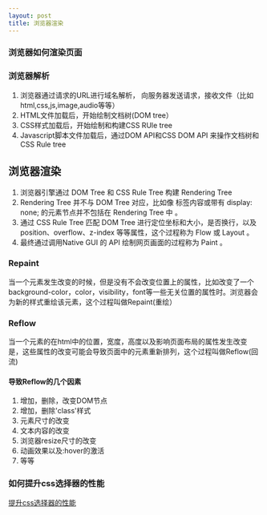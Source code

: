 ```yaml
---
layout: post
title: 浏览器渲染
---
```

 
### 浏览器如何渲染页面 ###

### 浏览器解析 ###


1. 浏览器通过请求的URL进行域名解析， 向服务器发送请求，接收文件（比如html,css,js,image,audio等等）
2. HTML文件加载后，开始绘制文档树(DOM tree）
3. CSS样式加载后，开始绘制和构建CSS RUle tree
4. Javascript脚本文件加载后，通过DOM API和CSS DOM API 来操作文档树和CSS Rule tree

## 浏览器渲染 ##

1. 浏览器引擎通过 DOM Tree 和 CSS Rule Tree 构建 Rendering Tree
2. Rendering Tree 并不与 DOM Tree 对应，比如像 <head> 标签内容或带有 display: none; 的元素节点并不包括在 Rendering Tree 中 。
3. 通过 CSS Rule Tree 匹配 DOM Tree 进行定位坐标和大小，是否换行，以及 position、overflow、z-index 等等属性，这个过程称为 Flow 或 Layout 。
4. 最终通过调用Native GUI 的 API 绘制网页画面的过程称为 Paint 。 


### Repaint 

当一个元素发生改变的时候，但是没有不会改变位置上的属性，比如改变了一个background-color，color，visibility，font等一些无关位置的属性时。浏览器会为新的样式重绘该元素，这个过程叫做Repaint(重绘）

### Reflow

当一个元素的在html中的位置，宽度，高度以及影响页面布局的属性发生改变是，这些属性的改变可能会导致页面中的元素重新排列，这个过程叫做Reflow(回流)

#### 导致Reflow的几个因素

1. 增加，删除，改变DOM节点
2. 增加，删除'class'样式
3. 元素尺寸的改变
4. 文本内容的改变
5. 浏览器resize尺寸的改变
6. 动画效果以及:hover的激活
7. 等等



### 如何提升css选择器的性能 ###
[提升css选择器的性能](http://www.jianshu.com/p/268c7f3dd7a6)